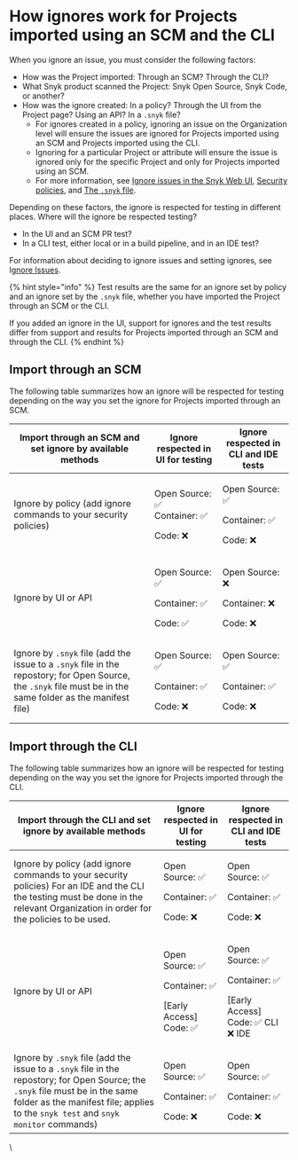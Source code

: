 # How ignores work for Projects imported using an SCM and the CLI

When you ignore an issue, you must consider the following factors:

* How was the Project imported: Through an SCM? Through the CLI?
* What Snyk product scanned the Project: Snyk Open Source, Snyk Code, or another?
* How was the ignore created: In a policy? Through the UI from the Project page? Using an API? In a  `.snyk` file?
  * For ignores created in a policy, ignoring an issue on the Organization level will ensure the issues are ignored for Projects imported using an SCM and Projects imported using the CLI.
  * Ignoring for a particular Project or attribute will ensure the issue is ignored only for the specific Project and only for Projects imported using an SCM.
  * For more information, see [Ignore issues in the Snyk Web UI](./#ignore-issues-in-the-snyk-web-ui), [Security policies](../../policies/security-policies/), and [The `.snyk` file](../../policies/the-.snyk-file.md).

Depending on these factors, the ignore is respected for testing in different places. Where will the ignore be respected testing?

* In the UI and an SCM PR test?
* In a CLI test, either local or in a build pipeline, and in an IDE test?

For information about deciding to ignore issues and setting ignores, see I[gnore Issues](./).

{% hint style="info" %}
Test results are the same for an ignore set by policy and an ignore set by the `.snyk` file, whether you have imported the Project through an SCM or the CLI.

If you added an ignore in the UI, support for ignores and the test results differ from support and results for Projects imported through an SCM and through the CLI.
{% endhint %}

## Import through an SCM

The following table summarizes how an ignore will be respected for testing depending on the way you set the ignore for Projects imported through an SCM.

| **Import through an SCM and set ignore by available methods**                                                                                                | **Ignore respected in UI for testing**                 | **Ignore respected in CLI and IDE tests**              |
| ------------------------------------------------------------------------------------------------------------------------------------------------------------ | ------------------------------------------------------ | ------------------------------------------------------ |
| Ignore by policy (add ignore commands to your security policies)                                                                                             | <p>Open Source: ✅<br>Container: ✅</p><p>Code: ❌</p>    | <p>Open Source: ✅</p><p>Container: ✅</p><p>Code: ❌</p> |
| Ignore by UI or API                                                                                                                                          | <p>Open Source: ✅</p><p>Container: ✅</p><p>Code: ✅</p> | <p>Open Source: ❌</p><p>Container: ❌</p><p>Code: ❌</p> |
| Ignore by `.snyk` file (add the issue to a `.snyk` file in the repostory; for Open Source, the `.snyk` file must be in the same folder as the manifest file) | <p>Open Source: ✅</p><p>Container: ✅</p><p>Code: ❌</p> | <p>Open Source: ✅</p><p>Container: ✅</p><p>Code: ❌</p> |

## Import through the CLI

The following table summarizes how an ignore will be respected for testing depending on the way you set the ignore for Projects imported through the CLI.

| **Import through the CLI and set ignore by available methods**                                                                                                                                                       | **Ignore respected in UI for testing**                                | **Ignore respected in CLI and IDE tests**                                           |
| -------------------------------------------------------------------------------------------------------------------------------------------------------------------------------------------------------------------- | --------------------------------------------------------------------- | ----------------------------------------------------------------------------------- |
| Ignore by policy (add ignore commands to your security policies) For an IDE and the CLI the testing must be done in the relevant Organization in order for the policies to be used.                                  | <p>Open Source: ✅</p><p>Container: ✅</p><p>Code: ❌</p>                | <p>Open Source: ✅</p><p>Container: ✅</p><p>Code: ❌</p>                              |
| Ignore by UI or API                                                                                                                                                                                                  | <p>Open Source: ✅</p><p>Container: ✅</p><p>[Early Access] Code: ✅</p> | <p>Open Source: ✅</p><p>Container: ✅</p><p>[Early Access] Code: ✅ CLI    ❌ IDE </p> |
| Ignore by `.snyk` file (add the issue to a `.snyk` file in the repostory; for Open Source; the `.snyk` file must be in the same folder as the manifest file; applies to the `snyk test` and `snyk monitor` commands) | <p>Open Source: ✅</p><p>Container: ✅</p><p>Code: ❌</p>                | <p>Open Source: ✅</p><p>Container: ✅</p><p>Code: ❌</p>                              |

\
